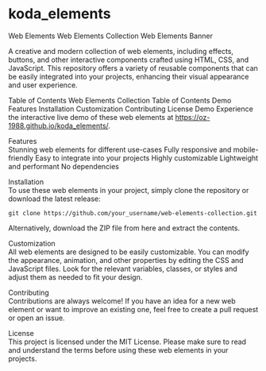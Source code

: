 # koda_elements
Web Elements
Web Elements Collection
Web Elements Banner

A creative and modern collection of web elements, including effects, buttons, and other interactive components crafted using HTML, CSS, and JavaScript. This repository offers a variety of reusable components that can be easily integrated into your projects, enhancing their visual appearance and user experience.

Table of Contents
Web Elements Collection
Table of Contents
Demo
Features
Installation
Customization
Contributing
License
Demo
Experience the interactive live demo of these web elements at https://oz-1988.github.io/koda_elements/.

Features<br>
Stunning web elements for different use-cases
Fully responsive and mobile-friendly
Easy to integrate into your projects
Highly customizable
Lightweight and performant
No dependencies

Installation<br>
To use these web elements in your project, simply clone the repository or download the latest release:
<pre><code>git clone https://github.com/your_username/web-elements-collection.git</code></pre> 
Alternatively, download the ZIP file from here and extract the contents.

Customization<br>
All web elements are designed to be easily customizable. You can modify the appearance, animation, and other properties by editing the CSS and JavaScript files. Look for the relevant variables, classes, or styles and adjust them as needed to fit your design.

Contributing<br>
Contributions are always welcome! If you have an idea for a new web element or want to improve an existing one, feel free to create a pull request or open an issue.

License<br>
This project is licensed under the MIT License. Please make sure to read and understand the terms before using these web elements in your projects.

